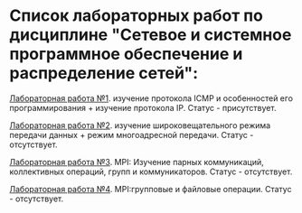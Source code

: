 # Список лабораторных работ по дисциплине "Сетевое и системное программное обеспечение и распределение сетей":

[Лабораторная работа №1](https://github.com/oooNAKooo/BSUIR/tree/main/7%20sem/SSPOiRS/lab_1). изучение протокола ICMP и особенностей его программирования + изучение протокола IP. Статус - присутствует.

[Лабораторная работа №2](https://github.com/oooNAKooo/BSUIR/tree/main/7%20sem/SSPOiRS/lab_2). изучение широковещательного режима передачи данных + режим многоадресной передачи. Статус - отсутствует.

[Лабораторная работа №3](https://github.com/oooNAKooo/BSUIR/tree/main/7%20sem/SSPOiRS/lab_3). MPI: Изучение парных коммуникаций, коллективных операций, групп и коммуникаторов. Статус - отсутствует.

[Лабораторная работа №4](https://github.com/oooNAKooo/BSUIR/tree/main/7%20sem/SSPOiRS/lab_4). MPI:групповые и файловые операции. Статус - отсутствует.

